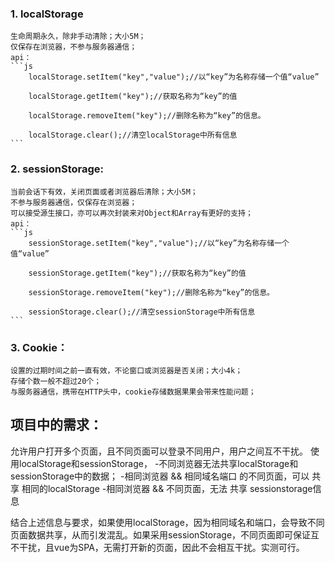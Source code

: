### 1. localStorage
    生命周期永久，除非手动清除；大小5M；
    仅保存在浏览器，不参与服务器通信；
    api：
    ```js
        localStorage.setItem("key","value");//以“key”为名称存储一个值“value”

        localStorage.getItem("key");//获取名称为“key”的值

        localStorage.removeItem("key");//删除名称为“key”的信息。

        localStorage.clear();​//清空localStorage中所有信息
    ```
### 2. sessionStorage:
    当前会话下有效，关闭页面或者浏览器后清除；大小5M；
    不参与服务器通信，仅保存在浏览器；
    可以接受源生接口，亦可以再次封装来对Object和Array有更好的支持；
    api：
    ```js
        sessionStorage.setItem("key","value");//以“key”为名称存储一个值“value”

        sessionStorage.getItem("key");//获取名称为“key”的值

        sessionStorage.removeItem("key");//删除名称为“key”的信息。

        sessionStorage.clear();​//清空sessionStorage中所有信息
    ```
### 3. Cookie：
    设置的过期时间之前一直有效，不论窗口或浏览器是否关闭；大小4k；
    存储个数一般不超过20个；
    与服务器通信，携带在HTTP头中，cookie存储数据果果会带来性能问题；

## 项目中的需求：
允许用户打开多个页面，且不同页面可以登录不同用户，用户之间互不干扰。
使用localStorage和sessionStorage，
    -不同浏览器无法共享localStorage和sessionStorage中的数据；
    -相同浏览器 && 相同域名端口 的不同页面，可以 共享 相同的localStorage
    -相同浏览器 && 不同页面，无法 共享 sessionstorage信息

结合上述信息与要求，如果使用localStorage，因为相同域名和端口，会导致不同页面数据共享，从而引发混乱。如果采用sessionStorage，不同页面即可保证互不干扰，且vue为SPA，无需打开新的页面，因此不会相互干扰。实测可行。